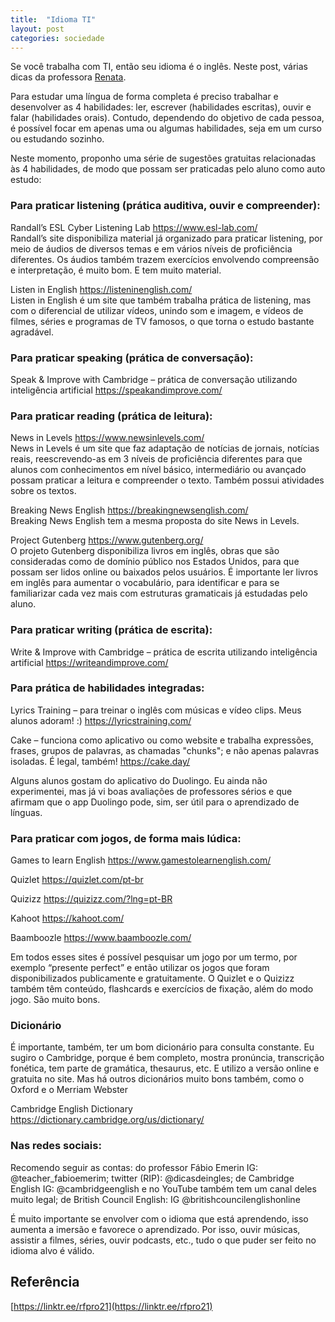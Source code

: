 ```yaml
---
title:  "Idioma TI"
layout: post
categories: sociedade 
---
```


Se você trabalha com TI, então seu idioma é o inglês. Neste post, várias dicas da professora [Renata](https://linktr.ee/rfpro21). 


Para estudar uma língua de forma completa é preciso trabalhar e desenvolver as 4 habilidades: ler, escrever (habilidades escritas), ouvir e falar (habilidades orais).
Contudo, dependendo do objetivo de cada pessoa, é possível focar em apenas uma ou algumas habilidades, seja em um curso ou estudando sozinho.

Neste momento, proponho uma série de sugestões gratuitas relacionadas às 4 habilidades, de modo que possam ser praticadas pelo aluno como auto estudo:

### Para praticar listening (prática auditiva, ouvir e compreender):

Randall’s ESL Cyber Listening Lab 
https://www.esl-lab.com/  
Randall’s site disponibiliza material já organizado para praticar listening, por meio de áudios de diversos temas e em vários níveis de proficiência diferentes.
Os áudios também trazem exercícios envolvendo compreensão e interpretação, é muito bom. E tem muito material.

Listen in English
https://listeninenglish.com/  
Listen in English é um site que também trabalha prática de listening, mas com o diferencial de utilizar vídeos, unindo som e imagem, e vídeos de filmes, séries e programas de TV famosos, o que torna o estudo bastante agradável.

### Para praticar speaking (prática de conversação):

Speak & Improve with Cambridge – prática de conversação utilizando inteligência artificial
https://speakandimprove.com/  

### Para praticar reading (prática de leitura):

News in Levels 
https://www.newsinlevels.com/     
News in Levels é um site que faz adaptação de notícias de jornais, notícias reais, reescrevendo-as em 3 níveis de proficiência diferentes para que alunos com conhecimentos em nível básico, intermediário ou avançado possam praticar a leitura e compreender o texto.
Também possui atividades sobre os textos.

Breaking News English
https://breakingnewsenglish.com/  
Breaking News English tem a mesma proposta do site News in Levels.

Project Gutenberg
https://www.gutenberg.org/  
O projeto Gutenberg disponibiliza livros em inglês, obras que são consideradas como de domínio público nos Estados Unidos, para que possam ser lidos online ou baixados pelos usuários.
É importante ler livros em inglês para aumentar o vocabulário, para identificar e para se familiarizar cada vez mais com estruturas gramaticais já estudadas pelo aluno.

### Para praticar writing (prática de escrita):

Write & Improve with Cambridge – prática de escrita utilizando inteligência artificial
https://writeandimprove.com/  


### Para prática de habilidades integradas:

Lyrics Training – para treinar o inglês com músicas e vídeo clips. Meus alunos adoram! :)
https://lyricstraining.com/ 

Cake – funciona como aplicativo ou como website e trabalha expressões, frases, grupos de palavras, as chamadas "chunks"; e não apenas palavras isoladas. É legal, também!
https://cake.day/  

Alguns alunos gostam do aplicativo do Duolingo. Eu ainda não experimentei, mas já vi boas avaliações de professores sérios e que afirmam que o app Duolingo pode, sim, ser útil para o aprendizado de línguas.

### Para praticar com jogos, de forma mais lúdica:

Games to learn English
https://www.gamestolearnenglish.com/  

Quizlet
https://quizlet.com/pt-br  

Quizizz
https://quizizz.com/?lng=pt-BR  

Kahoot
https://kahoot.com/  

Baamboozle
https://www.baamboozle.com/  

Em todos esses sites é possível pesquisar um jogo por um termo, por exemplo “presente perfect” e então utilizar os jogos que foram disponibilizados publicamente e gratuitamente.
O Quizlet e o Quizizz também têm conteúdo, flashcards e exercícios de fixação, além do modo jogo. São muito bons.

### Dicionário

É importante, também, ter um bom dicionário para consulta constante.
Eu sugiro o Cambridge, porque é bem completo, mostra pronúncia, transcrição fonética, tem parte de gramática, thesaurus, etc. E utilizo a versão online e gratuita no site. Mas há outros dicionários muito bons também, como o Oxford e o Merriam Webster

Cambridge English Dictionary
https://dictionary.cambridge.org/us/dictionary/  

### Nas redes sociais:
Recomendo seguir as contas:
do professor Fábio Emerin IG: @teacher_fabioemerim; twitter (RIP): @dicasdeingles; 
de Cambridge English IG: @cambridgeenglish e no YouTube também tem um canal deles muito legal;
de British Council English: IG @britishcouncilenglishonline 

É muito importante se envolver com o idioma que está aprendendo, isso aumenta a imersão e favorece o aprendizado. Por isso, ouvir músicas, assistir a filmes, séries, ouvir podcasts, etc., tudo o que puder ser feito no idioma alvo é válido. 

## Referência

[https://linktr.ee/rfpro21](https://linktr.ee/rfpro21) 
